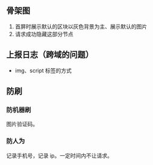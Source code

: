 <!--
 * @Author: 鱼小柔
 * @Date: 2021-04-08 17:26:36
 * @LastEditors: your name
 * @LastEditTime: 2021-04-08 17:48:56
 * @Description: file content
-->

## 骨架图

1. 首屏时展示默认的区块以灰色背景为主、展示默认的图片
2. 请求成功隐藏这部分节点

## 上报日志（跨域的问题）

- img、script 标签的方式

## 防刷

### 防机器刷

图片验证码。

### 防人为

记录手机号，记录 ip。一定时间内不让请求。
